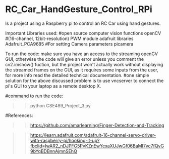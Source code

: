 # RC_Car_HandGesture_Control_RPi
Is a project using a Raspberry pi to control an RC Car using hand gestures.

Important Libraries used:
#open source computer vision functions
openCV
#(16-channel, 12bit-resolution) PWM module adafruit libraries
Adafruit_PCA9685
#For setting Camera parameters
picamera


To run the code: make sure you have an access to the streaming openCV GUI, otherwise the code will give an error unless you comment the cv2.imshow() fuction, but the project won't actually work without displaying the streamed frames on the GUI, as it requires some inputs from the user, for more info read the detailed technical documentation.
#one simple solution for the above discussed problem is to use vncserver to connect the pi's GUI to your laptop as a remote desktop X.

#command to run the code:
>> python CSE489_Project_3.py


#References:
>> https://github.com/amarlearning/Finger-Detection-and-Tracking

>> https://learn.adafruit.com/adafruit-16-channel-servo-driver-with-raspberry-pi/hooking-it-up?fbclid=IwAR2_nDJPFG5PvKZnEwYcxaXUJwGf06BaMI7vc7fQvG9bYqBDBnnAjmnSEhQ
